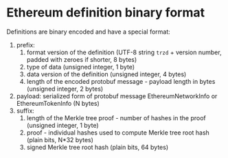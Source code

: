 # Ethereum definition binary format

Definitions are binary encoded and have a special format:
1. prefix:
   1. format version of the definition (UTF-8 string `trzd` + version number, padded with zeroes if shorter, 8 bytes)
   2. type of data (unsigned integer, 1 byte)
   3. data version of the definition (unsigned integer, 4 bytes)
   4. length of the encoded protobuf message - payload length in bytes (unsigned integer, 2 bytes)
2. payload: serialized form of protobuf message EthereumNetworkInfo or EthereumTokenInfo (N bytes)
3. suffix:
   1. length of the Merkle tree proof - number of hashes in the proof (unsigned integer, 1 byte)
   2. proof - individual hashes used to compute Merkle tree root hash (plain bits, N*32 bytes)
   3. signed Merkle tree root hash (plain bits, 64 bytes)

